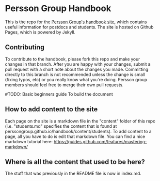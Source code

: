 # Persson Group Handbook

This is the repo for the [Persson Group's handbook site](https://perssongroup.github.io/handbook/), which contains useful information for postdocs and students. The site is hosted on Github Pages, which is powered by Jekyll. 

## Contributing
To contribute to the handbook, please fork this repo and make your changes in that branch. After you are happy with your changes, submit a pull request with a short note about the changes you made. Committing directly to this branch is not recommended unless the change is small (fixing typos, etc) or you really know what you're doing. Persson group members should feel free to merge their own pull requests. 

#TODO: Basic beginners guide 
To build the document


## How to add content to the site
Each page on the site is a markdown file in the "content" folder of this repo (i.e. "students.md" specifies the content that is found at perssongroup.github.io/handbook/content/students). To add content to a page, all you have to do is edit that markdown file. You can find a nice markdown tutorial here: https://guides.github.com/features/mastering-markdown/


## Where is all the content that used to be here?
The stuff that was previously in the README file is now in index.md.
